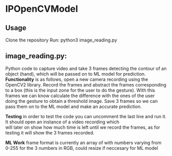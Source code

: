 # IPOpenCVModel

## Usage
Clone the repository 
Run: python3 image_reading.py


## **image_reading.py:**   
Python code to capture video and take 3 frames detecting the contour of an object (hand), which will be passed on to ML model for prediction.      
**Functionality** is as follows, open a new camera recording using the OpenCV2 library. Record the frames and abstract the frames corresponding to a box (this is the input zone for the user to do the gesture). With this frames we can know calculate the difference with the ones of  the user doing the gesture to obtain a threshold image. Save 3 frames so we can pass them on to the ML model and make an accurate prediction.

**Testing** in order to test the code you can uncomment the last line and run it. It should open an instance of a video recording which  
will later on show how much time is left until we record the frames, as for testing it will show the 3 frames recorded.  

**ML Work** frame format is currently an array of with numbers varying from 0-255 for the 3 numbers in RGB, could resize if neccesary for ML model





